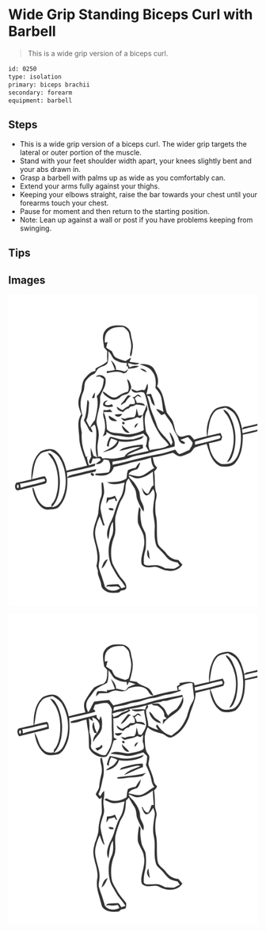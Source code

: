 # Wide Grip Standing Biceps Curl with Barbell
> This is a wide grip version of a biceps curl.

``` 
id: 0250 
type: isolation 
primary: biceps brachii 
secondary: forearm 
equipment: barbell 
``` 

## Steps

 - This is a wide grip version of a biceps curl. The wider grip targets the lateral or outer portion of the muscle.
 - Stand with your feet shoulder width apart, your knees slightly bent and your abs drawn in.
 - Grasp a barbell with palms up as wide as you comfortably can.
 - Extend your arms fully against your thighs.
 - Keeping your elbows straight, raise the bar towards your chest until your forearms touch your chest.
 - Pause for moment and then return to the starting position.
 - Note: Lean up against a wall or post if you have problems keeping from swinging.

## Tips


## Images

![](./../svg/0250-relaxation.svg)

![](./../svg/0250-tension.svg)
